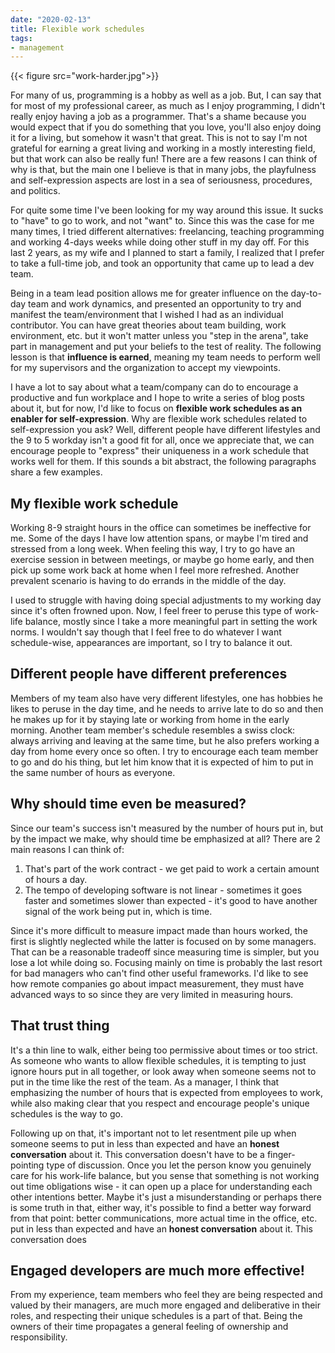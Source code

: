 ```yaml
---
date: "2020-02-13"
title: Flexible work schedules
tags:
- management
---
```


{{< figure src="work-harder.jpg">}}

For many of us, programming is a hobby as well as a job. But, I can say that for most of my professional career, as much as I enjoy programming, I didn't really enjoy having a job as a programmer. That's a shame because you would expect that if you do something that you love, you'll also enjoy doing it for a living, but somehow it wasn't that great. This is not to say I'm not grateful for earning a great living and working in a mostly interesting field, but that work can also be really fun! There are a few reasons I can think of why is that, but the main one I believe is that in many jobs, the playfulness and self-expression aspects are lost in a sea of seriousness, procedures, and politics.

For quite some time I've been looking for my way around this issue. It sucks to "have" to go to work, and not "want" to. Since this was the case for me many times, I tried different alternatives: freelancing, teaching programming and working 4-days weeks while doing other stuff in my day off. For this last 2 years, as my wife and I planned to start a family, I realized that I prefer to take a full-time job, and took an opportunity that came up to lead a dev team.

Being in a team lead position allows me for greater influence on the day-to-day team and work dynamics, and presented an opportunity to try and manifest the team/environment that I wished I had as an individual contributor. You can have great theories about team building, work environment, etc. but it won't matter unless you "step in the arena", take part in management and put your beliefs to the test of reality. The following lesson is that **influence is earned**, meaning my team needs to perform well for my supervisors and the organization to accept my viewpoints.

I have a lot to say about what a team/company can do to encourage a productive and fun workplace and I hope to write a series of blog posts about it, but for now, I'd like to focus on **flexible work schedules as an enabler for self-expression**. Why are flexible work schedules related to self-expression you ask? Well, different people have different lifestyles and the 9 to 5 workday isn't a good fit for all, once we appreciate that, we can encourage people to "express" their uniqueness in a work schedule that works well for them. If this sounds a bit abstract, the following paragraphs share a few examples.

## My flexible work schedule

Working 8-9 straight hours in the office can sometimes be ineffective for me. Some of the days I have low attention spans, or maybe I'm tired and stressed from a long week. When feeling this way, I try to go have an exercise session in between meetings, or maybe go home early, and then pick up some work back at home when I feel more refreshed. Another prevalent scenario is having to do errands in the middle of the day.

I used to struggle with having doing special adjustments to my working day since it's often frowned upon. Now, I feel freer to peruse this type of work-life balance, mostly since I take a more meaningful part in setting the work norms. I wouldn't say though that I feel free to do whatever I want schedule-wise, appearances are important, so I try to balance it out.

## Different people have different preferences

Members of my team also have very different lifestyles, one has hobbies he likes to peruse in the day time, and he needs to arrive late to do so and then he makes up for it by staying late or working from home in the early morning. Another team member's schedule resembles a swiss clock: always arriving and leaving at the same time, but he also prefers working a day from home every once so often. I try to encourage each team member to go and do his thing, but let him know that it is expected of him to put in the same number of hours as everyone.

## Why should time even be measured?

Since our team's success isn't measured by the number of hours put in, but by the impact we make, why should time be emphasized at all? There are 2 main reasons I can think of:

1. That's part of the work contract - we get paid to work a certain amount of hours a day.
2. The tempo of developing software is not linear - sometimes it goes faster and sometimes slower than expected - it's good to have another signal of the work being put in, which is time.

Since it's more difficult to measure impact made than hours worked, the first is slightly neglected while the latter is focused on by some managers. That can be a reasonable tradeoff since measuring time is simpler, but you lose a lot while doing so. Focusing mainly on time is probably the last resort for bad managers who can't find other useful frameworks. I'd like to see how remote companies go about impact measurement, they must have advanced ways to so since they are very limited in measuring hours.

## That trust thing

It's a thin line to walk, either being too permissive about times or too strict. As someone who wants to allow flexible schedules, it is tempting to just ignore hours put in all together, or look away when someone seems not to put in the time like the rest of the team. As a manager, I think that emphasizing the number of hours that is expected from employees to work, while also making clear that you respect and encourage people's unique schedules is the way to go.

Following up on that, it's important not to let resentment pile up when someone seems to put in less than expected and have an **honest conversation** about it. This conversation doesn't have to be a finger-pointing type of discussion. Once you let the person know you genuinely care for his work-life balance, but you sense that something is not working out time obligations wise - it can open up a place for understanding each other intentions better. Maybe it's just a misunderstanding or perhaps there is some truth in that, either way, it's possible to find a better way forward from that point: better communications, more actual time in the office, etc.
 put in less than expected and have an **honest conversation** about it. This conversation does
## Engaged developers are much more effective!

From my experience, team members who feel they are being respected and valued by their managers, are much more engaged and deliberative in their roles, and respecting their unique schedules is a part of that. Being the owners of their time propagates a general feeling of ownership and responsibility.

